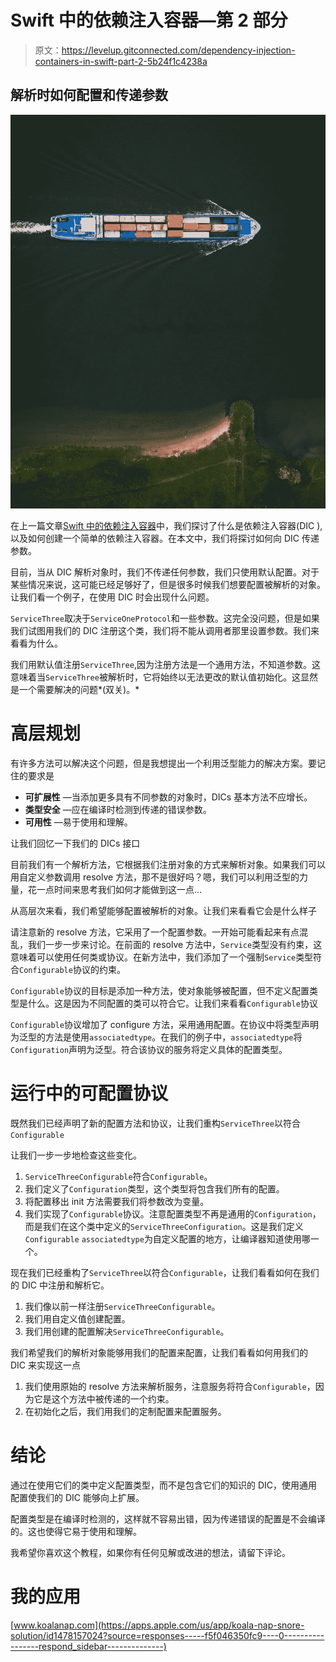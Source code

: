 # Swift 中的依赖注入容器—第 2 部分

> 原文：<https://levelup.gitconnected.com/dependency-injection-containers-in-swift-part-2-5b24f1c4238a>

## 解析时如何配置和传递参数

![](img/d8e53093433b724557192520a17c6b5f.png)

在上一篇文章[Swift 中的依赖注入容器](/dependency-injection-container-in-swift-b4d7e139338c)中，我们探讨了什么是依赖注入容器(DIC ),以及如何创建一个简单的依赖注入容器。在本文中，我们将探讨如何向 DIC 传递参数。

目前，当从 DIC 解析对象时，我们不传递任何参数，我们只使用默认配置。对于某些情况来说，这可能已经足够好了，但是很多时候我们想要配置被解析的对象。让我们看一个例子，在使用 DIC 时会出现什么问题。

`ServiceThree`取决于`ServiceOneProtocol`和一些参数。这完全没问题，但是如果我们试图用我们的 DIC 注册这个类，我们将不能从调用者那里设置参数。我们来看看为什么。

我们用默认值注册`ServiceThree`,因为注册方法是一个通用方法，不知道参数。这意味着当`ServiceThree`被解析时，它将始终以无法更改的默认值初始化。这显然是一个需要解决的问题*(双关)。*

# 高层规划

有许多方法可以解决这个问题，但是我想提出一个利用泛型能力的解决方案。要记住的要求是

*   **可扩展性** —当添加更多具有不同参数的对象时，DICs 基本方法不应增长。
*   **类型安全** —应在编译时检测到传递的错误参数。
*   **可用性** —易于使用和理解。

让我们回忆一下我们的 DICs 接口

目前我们有一个解析方法，它根据我们注册对象的方式来解析对象。如果我们可以用自定义参数调用 resolve 方法，那不是很好吗？嗯，我们可以利用泛型的力量，花一点时间来思考我们如何才能做到这一点…

从高层次来看，我们希望能够配置被解析的对象。让我们来看看它会是什么样子

请注意新的 resolve 方法，它采用了一个配置参数。一开始可能看起来有点混乱，我们一步一步来讨论。在前面的 resolve 方法中，`Service`类型没有约束，这意味着可以使用任何类或协议。在新方法中，我们添加了一个强制`Service`类型符合`Configurable`协议的约束。

`Configurable`协议的目标是添加一种方法，使对象能够被配置，但不定义配置类型是什么。这是因为不同配置的类可以符合它。让我们来看看`Configurable`协议

`Configurable`协议增加了 configure 方法，采用通用配置。在协议中将类型声明为泛型的方法是使用`associatedtype`。在我们的例子中，`associatedtype`将`Configuration`声明为泛型。符合该协议的服务将定义具体的配置类型。

# 运行中的可配置协议

既然我们已经声明了新的配置方法和协议，让我们重构`ServiceThree`以符合`Configurable`

让我们一步一步地检查这些变化。

1.  `ServiceThreeConfigurable`符合`Configurable`。
2.  我们定义了`Configuration`类型，这个类型将包含我们所有的配置。
3.  将配置移出 init 方法需要我们将参数改为变量。
4.  我们实现了`Configurable`协议。注意配置类型不再是通用的`Configuration`，而是我们在这个类中定义的`ServiceThreeConfiguration`。这是我们定义`Configurable` `associatedtype`为自定义配置的地方，让编译器知道使用哪一个。

现在我们已经重构了`ServiceThree`以符合`Configurable`，让我们看看如何在我们的 DIC 中注册和解析它。

1.  我们像以前一样注册`ServiceThreeConfigurable`。
2.  我们用自定义值创建配置。
3.  我们用创建的配置解决`ServiceThreeConfigurable`。

我们希望我们的解析对象能够用我们的配置来配置，让我们看看如何用我们的 DIC 来实现这一点

1.  我们使用原始的 resolve 方法来解析服务，注意服务将符合`Configurable`，因为它是这个方法中被传递的一个约束。
2.  在初始化之后，我们用我们的定制配置来配置服务。

# 结论

通过在使用它们的类中定义配置类型，而不是包含它们的知识的 DIC，使用通用配置使我们的 DIC 能够向上扩展。

配置类型是在编译时检测的，这样就不容易出错，因为传递错误的配置是不会编译的。这也使得它易于使用和理解。

我希望你喜欢这个教程，如果你有任何见解或改进的想法，请留下评论。

# 我的应用

[www.koalanap.com](https://apps.apple.com/us/app/koala-nap-snore-solution/id1478157024?source=responses-----f5f046350fc9----0-----------------respond_sidebar--------------)
